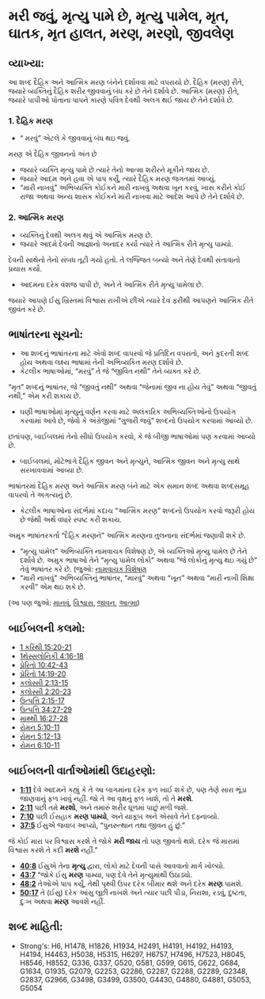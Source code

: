 # મરી જવું, મૃત્યુ પામે છે, મૃત્યુ પામેલ, મૃત, ઘાતક, મૃત હાલત, મરણ, મરણો, જીવલેણ 

## વ્યાખ્યા: 

આ શબ્દ દૈહિક અને આત્મિક મરણ બંનેને દર્શાવવા માટે વપરાયો છે. દૈહિક (મરણ) રીતે, જયારે વ્યક્તિનું દૈહિક શરીર જીવવાનું બંધ કરે છે તેને દર્શાવે છે. આત્મિક (મરણ) રીતે, જયારે પાપીઓ પોતાના પાપને કારણે પવિત્ર દેવથી અલગ થઈ જાય છે તેને દર્શાવે છે.

### 1. દૈહિક મરણ

* “ મરવું” એટલે કે જીવવાનું બંધ થઇ જવું.

મરણ એ દૈહિક જીવનનો અંત છે

* જયારે વ્યક્તિ મૃત્યુ પામે છે ત્યારે તેનો આત્મા શરીરને મૂકીને જાય છે.
* જયારે આદમ અને હવા એ પાપ કર્યું, ત્યારે દૈહિક મરણ જગતમાં આવ્યું.
* “મારી નાખવું” અભિવ્યક્તિ કોઈકને મારી નાખવું અથવા ખૂન કરવું, ખાસ કરીને કોઈ રાજા અથવા અન્ય શાસક કોઈકને મારી નાખવા માટે આદેશ આપે છે તેને દર્શાવે છે.

### 2. આત્મિક મરણ 

* વ્યક્તિનું દેવથી અલગ થવું એ આત્મિક મરણ છે.
* જયારે આદમે દેવની આજ્ઞાનો અનાદર કર્યો ત્યારે તે આત્મિક રીતે મૃત્યુ પામ્યો.

દેવની સાથેનો તેનો સંબધ તૂટી ગયો હતો.
તે લજ્જિત બન્યો અને તેણે દેવથી સંતાવાનો પ્રયાસ કર્યો.

* આદમના દરેક વંશજ પાપી છે, અને તે આત્મિક રીતે મૃત્યુ પામેલા છે.

જયારે આપણે ઈસુ ખ્રિસ્તમાં વિશ્વાસ રાખીએ છીએ ત્યારે દેવ ફરીથી આપણને આત્મિક રીતે જીવંત કરે છે.

## ભાષાંતરના સૂચનો: 

* આ શબ્દનું ભાષાંતરના માટે એવો શબ્દ વાપરવો જે પ્રતિદિન વપરાતો, અને કુદરતી શબ્દ હોય અથવા લક્ષ્ય ભાષામાં તેની અભિવ્યકિત મરણ દર્શાવે છે.
* કેટલીક ભાષાઓમાં, “મરવું” તે જે “જીવિત નથી” તેને વ્યક્ત કરે છે.

“મૃત” શબ્દનું ભાષાંતર, જે “જીવતું નથી” અથવા “જેનામાં જીવ ના હોય તેવું” અથવા “જીવતું નથી,” એમ કરી શકાય છે.

* ઘણી ભાષાઓમાં મૃત્યુનું વર્ણન કરવા માટે અલંકારિક અભિવ્યક્તિઓનો ઉપયોગ કરવામાં આવે છે, જેવો કે અંગ્રેજીમાં “ગુજરી જવું” શબ્દનો ઉપયોગ કરવામાં આવ્યો છે.

છતાંપણ, બાઈબલમાં તેનો સીધો ઉપયોગ કરવો, કે જે બીજી ભાષાઓમાં પણ કરવામાં આવ્યો છે.

* બાઈબલમાં, મોટેભાગે દૈહિક જીવન અને મૃત્યુને, આત્મિક જીવન અને મૃત્યુ સાથે સરખાવવામાં આવ્યા છે.

ભાષાંતરમાં દૈહિક મરણ અને આત્મિક મરણ બંને માટે એક સમાન શબ્દ અથવા શબ્દસમૂહ વાપરવો તે અગત્યનું છે.

* કેટલીક ભાષાઓના સંદર્ભમાં કદાચ “આત્મિક મરણ” શબ્દનો ઉપયોગ કરવો જરૂરી હોય છે જેથી અર્થ વધારે સ્પષ્ટ કરી શકાય.

અમુક ભાષાંતરકર્તા “દૈહિક મરણને” આત્મિક મરણના તુલનાના સંદર્ભમાં જણાવી શકે છે.

* “મૃત્યુ પામેલ” અભિવ્યક્તિ નામવાચક વિશેષણ છે, એ વ્યક્તિઓ મૃત્યુ પામેલ છે તેને દર્શાવે છે. અમુક ભાષાઓ તેને “મૃત્યુ પામેલ લોકો” અથવા “જે લોકોનું મૃત્યુ થઇ ગયું છે” તેવું ભાષાંતર કરે છે. (જુઓ: [નામવાચક વિશેષણ](rc://gu/ta/man/translate/figs-nominaladj)
* “મારી નાખવું” અભિવ્યક્તિનું ભાષાંતર, “મારવું” અથવા “ખૂન” અથવા “મારી નાખી શિક્ષા કરવી” એમ થઇ શકે છે.

(આ પણ જુઓ: [માનવું](../kt/believe.md), [વિશ્વાસ](../kt/faith.md), [જીવન](../kt/life.md), [આત્મા](../kt/spirit.md))

## બાઈબલની કલમો: 

* [1 કરિંથી 15:20-21](rc://gu/tn/help/1co/15/20)
* [1થેસ્સલોનિકી 4:16-18](rc://gu/tn/help/1th/04/16)
* [પ્રેરિતો 10:42-43](rc://gu/tn/help/act/10/42)
* [પ્રેરિતો 14:19-20](rc://gu/tn/help/act/14/19)
* [કલોસ્સી 2:13-15](rc://gu/tn/help/col/02/13)
* [કલોસ્સી 2:20-23](rc://gu/tn/help/col/02/20)
* [ઉત્પત્તિ 2:15-17](rc://gu/tn/help/gen/02/15)
* [ઉત્પત્તિ 34:27-29](rc://gu/tn/help/gen/34/27)
* [માથ્થી 16:27-28](rc://gu/tn/help/mat/16/27)
* [રોમન 5:10-11](rc://gu/tn/help/rom/05/10)
* [રોમન 5:12-13](rc://gu/tn/help/rom/05/12)
* [રોમન 6:10-11](rc://gu/tn/help/rom/06/10)

## બાઈબલની વાર્તાઓમાંથી ઉદાહરણો: 

* __[1:11](rc://gu/tn/help/obs/01/11)__ દેવે આદમને કહ્યું કે તે આ બાગમાંના દરેક ફળ ખાઈ શકે છે, પણ તેણે સારા ભૂંડા જાણવાનું ફળ ખાવું નહીં. જો તે આ વૃક્ષનું ફળ ખાશે, તો તે __મરશે__.
* __[2:11](rc://gu/tn/help/obs/02/11)__ પછી તમે __મરશો__, અને તમારું શરીર ધૂળમાં પાછું મળી જશે.
* __[7:10](rc://gu/tn/help/obs/07/10)__ પછી ઈસહાક __મરણ પામ્યો__, અને યાકૂબ અને એસાવે તેને દફ્નાવ્યો.
* __[37:5](rc://gu/tn/help/obs/37/05)__ ઈસુએ જવાબ આપ્યો, “પુનરુત્થાન તથા જીવન હું છું.”

જે કોઈ મારા પર વિશ્વાસ કરશે તે જોકે __મરી જાય__ તો પણ જીવતો થશે.
દરેક જે મારામાં વિશ્વાસ કરશે તે કદી __મરશે__ નહીં.”

* __[40:8](rc://gu/tn/help/obs/40/08)__ ઈસુએ તેના __મૃત્યુ__ દ્વારા,  લોકો માટે દેવની પાસે આવવાનો માર્ગ ખોલ્યો.
* __[43:7](rc://gu/tn/help/obs/43/07)__ “જોકે ઈસુ __મરણ__ પામ્યા, પણ દેવે તેને મૃત્યુમાંથી ઉઠાડ્યો.
* __[48:2](rc://gu/tn/help/obs/48/02)__ તેઓએ પાપ કર્યું, તેથી પૃથ્વી ઉપર દરેક બીમાર થશે અને દરેક __મરણ__ પામશે.
* __[50:17](rc://gu/tn/help/obs/50/17)__ તે (ઈસુ) દરેક આંસુ લૂછી નાખશે અને ત્યાર પછી પીડા, નિરાશા, રડવું, દુષ્ટતા, દુઃખ અથવા __મરણ__ આવશે નહીં.

## શબ્દ માહિતી: 

* Strong's: H6, H1478, H1826, H1934, H2491, H4191, H4192, H4193, H4194, H4463, H5038, H5315, H6297, H6757, H7496, H7523, H8045, H8546, H8552, G336, G337, G520, G581, G599, G615, G622, G684, G1634, G1935, G2079, G2253, G2286, G2287, G2288, G2289, G2348, G2837, G2966, G3498, G3499, G3500, G4430, G4880, G4881, G5053, G5054
